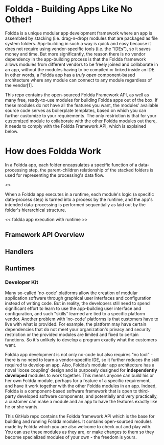 # Foldda - Building Apps Like No Other!

Foldda is a unique modular app development framework where an app is assembled by stacking (i.e. drag-n-drop) modules that are packaged as file system folders. App-building in such a way is quick and easy because it does not require using vendor-specific tools (i.e. the "IDEs"), so it saves money and time. But more significantly, the reason there is no vendor dependency in the app-building process is that the Foldda framework allows modules from different vendors to be freely joined and collaborate in an app, without the modules having to be compiled or linked inside an IDE. In other words, a Foldda app has a *truly open* component-based architecture where any module can connect to any module regardless of the vendor[1].

This repo contains the open-sourced Foldda Framework API, as well as many free, ready-to-use modules for building Foldda apps out of the box. If these modules do not have all the features you want, the modules' available source code serves as boilerplate templates, based on which you can further customize to your requirements. The only restriction is that for your customized module to collaborate with the other Foldda modules out there, it needs to comply with the Foldda Framework API, which is explained below.

# How does Foldda Work

In a Foldda app, each folder encapsulates a specific function of a data-processing step, the parent-children relationship of the stacked folders is used for representing the processing's data flow.

<<A pic of Foldda program flow>>

When a Foldda app executes in a runtime, each module's logic (a specific data-process step) is turned into a process by the runtime, and the app's intended data-processing is performed sequentially as laid out by the folder's hierarchical structure.

<< foldda app execution with runtime >>



## Framework API Overview

## Handlers

## Runtimes

### Developer Kit

Many so-called 'no-code' platforms allow the creation of modular application software through graphical user interfaces and configuration instead of writing code. But in reality, the developers still need to spend significant effort to learn to use the app-building user interface and configuration, and such "skills" learned are tied to a specific platform vendor. Another problem with 'no-code' platforms is that customers have to live with what is provided. For example, the platform may have certain dependencies that do not meet your organization's privacy and security restriction or the provided modules are limited and fixed to certain functions. So it's unlikely to develop a program exactly what the customers want. 

Foldda app development is not only no-code but also requires "no tool" - there is no need to learn a vendor-specific IDE, so it further reduces the skill required to develop an app. Also, Foldda's modular app architecture has a novel 'loose coupling' design and is purposely designed for **independently developed** modules to work together. This means anyone can build his or her own Foldda module, perhaps for a feature of a specific requirement, and have it work together with the other Foldda modules in an app. Indeed, Foldda is a component-based software framework that is open to third-party developed software components, and potentially and very practically, a customer can make a module and an app to have the features exactly like he or she wants. 

This GitHub repo contains the Foldda framework API which is the base for building and running Foldda modules. It contains open-sourced modules made by Foldda which you are also welcome to check out and play with. You can use these modules as they are, or make changes to them so they become specialized modules of your own - the freedom is yours. 





